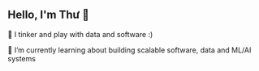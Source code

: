 ## Hello, I'm Thư 👋

🔭 I tinker and play with data and software :)

🌱 I’m currently learning about building scalable software, data and ML/AI systems
<!--
**thuinanutshell/thuinanutshell** is a ✨ _special_ ✨ repository because its `README.md` (this file) appears on your GitHub profile.

Here are some ideas to get you started:

- 🔭 I’m currently working on ...
- 🌱 I’m currently learning ...
- 👯 I’m looking to collaborate on ...
- 🤔 I’m looking for help with ...
- 💬 Ask me about ...
- 📫 How to reach me: ...
- 😄 Pronouns: ...
- ⚡ Fun fact: ...
-->
